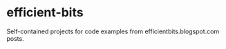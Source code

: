 efficient-bits
==============

Self-contained projects for code examples from efficientbits.blogspot.com posts.
